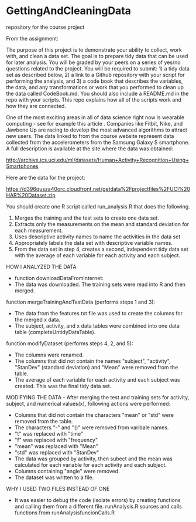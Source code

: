 
GettingAndCleaningData
======================

repository for the course project

From the assignment:

The purpose of this project is to demonstrate your ability to collect, work with, and clean a data set. The goal is to prepare tidy data that can be used for later analysis. You will be graded by your peers on a series of yes/no questions related to the project. You will be required to submit: 1) a tidy data set as described below, 2) a link to a Github repository with your script for performing the analysis, and 3) a code book that describes the variables, the data, and any transformations or work that you performed to clean up the data called CodeBook.md. You should also include a README.md in the repo with your scripts. This repo explains how all of the scripts work and how they are connected. 

One of the most exciting areas in all of data science right now is wearable computing - see for example this article . Companies like Fitbit, Nike, and Jawbone Up are racing to develop the most advanced algorithms to attract new users. The data linked to from the course website represent data collected from the accelerometers from the Samsung Galaxy S smartphone. A full description is available at the site where the data was obtained:

http://archive.ics.uci.edu/ml/datasets/Human+Activity+Recognition+Using+Smartphones

Here are the data for the project:

https://d396qusza40orc.cloudfront.net/getdata%2Fprojectfiles%2FUCI%20HAR%20Dataset.zip

You should create one R script called run_analysis.R that does the following. 

1. Merges the training and the test sets to create one data set.
2. Extracts only the measurements on the mean and standard deviation for each measurement. 
3. Uses descriptive activity names to name the activities in the data set
4. Appropriately labels the data set with descriptive variable names. 
5. From the data set in step 4, creates a second, independent tidy data set with the average of each variable for each activity and each subject.


HOW I ANALYZED THE DATA
* function downloadDataFromInternet:
* The data was downloaded. The training sets were read into R and then merged. 


function mergeTrainingAndTestData (performs steps 1 and 3):
* The data from the features.txt file was used to create the columns for the merged x data.
* The subject, activity, and x data tables were combined into one data table (completeUntidyDataTable).


function modifyDataset (performs steps 4, 2, and 5):
* The columns were renamed.
* The columns that did not contain the names "subject", "activity", "StanDev" (standard deviation) and "Mean" were removed from the table.
* The average of each variable for each activity and each subject was created. This was the final tidy data set.


MODIFYING THE DATA -
After merging the test and training sets for activity, subject, and numerical values(x), following actions were performed:
* Columns that did not contain the characters "mean" or "std" were removed from the table.
* The characters "-" and "()" were removed from varibale names.
* "t" was replaced with "time"
* "f" was replaced with "frequency"
* "mean" was replaced with "Mean"
* "std" was replaced with "StanDev"
* The data was grouped by activity, then subect and the mean was calculated for each variable for each activity and each subject.
* Columns containing "angle" were removed.
* The dataset was written to a file.


WHY I USED TWO FILES INSTEAD OF ONE
* It was easier to debug the code (isolate errors) by creating functions and calling them from a different file.
runAnalysis.R sources and calls functions from runAnalysisfuncionCalls.R

